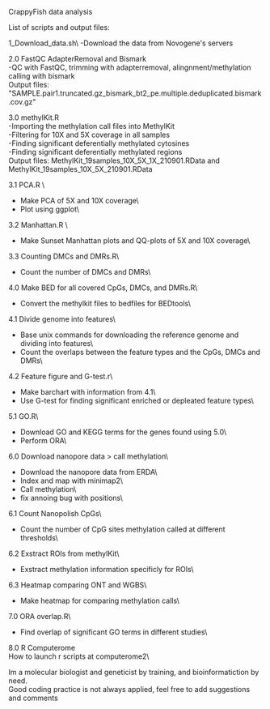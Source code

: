 CrappyFish data analysis<br/>

List of scripts and output files:

1_Download_data.sh\ 
  -Download the data from Novogene's servers

2.0 FastQC AdapterRemoval and Bismark\
  -QC with FastQC, trimming with adapterremoval, alingnment/methylation calling with bismark\
Output files: "SAMPLE.pair1.truncated.gz_bismark_bt2_pe.multiple.deduplicated.bismark.cov.gz"

3.0 methylKit.R\
  -Importing the methylation call files into MethylKit\
  -Filtering for 10X and 5X coverage in all samples\
  -Finding significant deferentially methylated cytosines\
  -Finding significant deferentially methylated regions\
Output files: MethylKit_19samples_10X_5X_1X_210901.RData and MethylKit_19samples_10X_5X_210901.RData

3.1 PCA.R \
  - Make PCA of 5X and 10X coverage\
  - Plot using ggplot\  

3.2 Manhattan.R \
  - Make Sunset Manhattan plots and QQ-plots of 5X and 10X coverage\

3.3 Counting DMCs and DMRs.R\
  - Count the number of DMCs and DMRs\

4.0 Make BED for all covered CpGs, DMCs, and DMRs.R\
  - Convert the methylkit files to bedfiles for BEDtools\

4.1 Divide genome into features\
  - Base unix commands for downloading the reference genome and dividing into features\ 
  - Count the overlaps between the feature types and the CpGs, DMCs and DMRs\ 

4.2 Feature figure and G-test.r\
  - Make barchart with information from 4.1\
  - Use G-test for finding significant enriched or depleated feature types\

5.1 GO.R\
  - Download GO and KEGG terms for the genes found using 5.0\
  - Perform ORA\

6.0 Download nanopore data > call methylation\ 
  - Download the nanopore data from ERDA\
  - Index and map with minimap2\
  - Call methylation\
  - fix annoing bug with positions\

6.1 Count Nanopolish CpGs\
  - Count the number of CpG sites methylation called at different thresholds\

6.2 Exstract ROIs from methylKit\
  - Exstract methylation information specificly for ROIs\

6.3 Heatmap comparing ONT and WGBS\
  - Make heatmap for comparing methylation calls\ 

7.0 ORA overlap.R\
  - Find overlap of significant GO terms in different studies\

8.0 R Computerome\
How to launch r scripts at computerome2\

Im a molecular biologist and geneticist by training, and bioinformatiction by need.\
Good coding practice is not always applied, feel free to add suggestions and comments 
